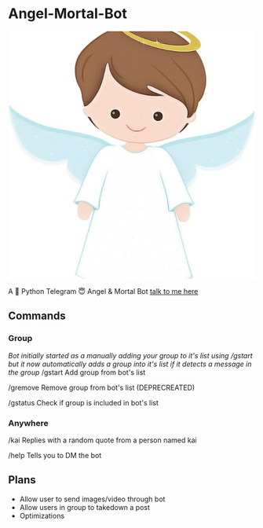 # Angel-Mortal-Bot

![random angel i found](angel.jpg)

A 🐍 Python Telegram 😇 Angel &amp;  Mortal Bot
[talk to me here]((https://t.me/not_kai_bot))

## Commands

### Group
*Bot initially started as a manually adding your group to it's list using /gstart but it now automatically adds a group into it's list if it detects a message in the group*
/gstart
Add group from bot's list

/gremove
Remove group from bot's list (DEPRECREATED)

/gstatus
Check if group is included in bot's list

### Anywhere
/kai
Replies with a random quote from a person named kai

/help
Tells you to DM the bot

## Plans
* Allow user to send images/video through bot
* Allow users in group to takedown a post
* Optimizations
